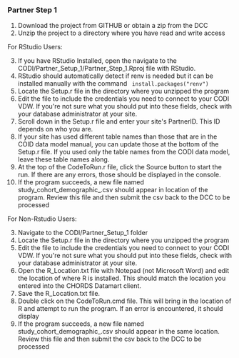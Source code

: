 ### Partner Step 1

1) Download the project from GITHUB or obtain a zip from the DCC 
2) Unzip the project to a directory where you have read and write access

For RStudio Users:

3) If you have RStudio Installed, open the navigate to the CODI/Partner_Setup_1/Partner_Step_1.Rproj file with RStudio.
4) RStudio should automatically detect if renv is needed but it can be installed manually with the command ```
install.packages("renv")```
5) Locate the Setup.r file in the directory where you unzipped the program
6) Edit the file to include the credentials you need to connect to your CODI VDW.  If you're not sure what you should put into these fields, check with your database administrator at your site.
7) Scroll down in the Setup.r file and enter your site's PartnerID.  This ID depends on who you are.
8) If your site has used different table names than those that are in the COID data model manual, you can update those at the bottom of the Setup.r file.  If you used only the table names from the CODI data model, leave these table names along.
9) At the top of the CodeToRun.r file, click the Source button to start the run.  If there are any errors, those should be displayed in the console.
10) If the program succeeds, a new file named study_cohort_demographic_.csv should appear in location of the program.  Review this file and then submit the csv back to the DCC to be processed

For Non-Rstudio Users:

3) Navigate to the CODI/Partner_Setup_1 folder
4) Locate the Setup.r file in the directory where you unzipped the program
6) Edit the file to include the credentials you need to connect to your CODI VDW.  If you're not sure what you should put into these fields, check with your database administrator at your site.
7) Open the R_Location.txt file with Notepad (not Microsoft Word) and edit the location of where R is installed.  This should match the location you entered into the CHORDS Datamart client. 
8) Save the R_Location.txt file.
9) Double click on the CodeToRun.cmd file.  This will bring in the location of R and attempt to run the program.  If an error is encountered, it should display
10) If the program succeeds, a new file named study_cohort_demographic_.csv should appear in the same location.  Review this file and then submit the csv back to the DCC to be processed
